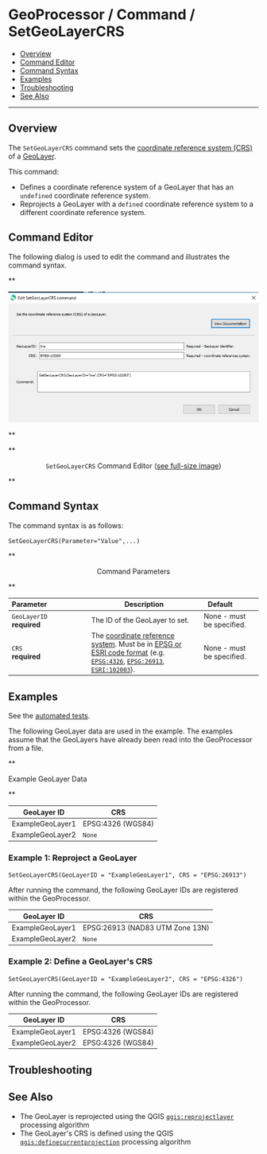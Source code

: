 # GeoProcessor / Command / SetGeoLayerCRS #

*   [Overview](#overview)
*   [Command Editor](#command-editor)
*   [Command Syntax](#command-syntax)
*   [Examples](#examples)
*   [Troubleshooting](#troubleshooting)
*   [See Also](#see-also)

-------------------------

## Overview ##

The `SetGeoLayerCRS` command sets the [coordinate reference system (CRS)](https://en.wikipedia.org/wiki/Spatial_reference_system)
of a [GeoLayer](../../introduction/introduction.md#geolayer). 

This command:

*   Defines a coordinate reference system of a GeoLayer that has an `undefined` coordinate reference system.
*   Reprojects a GeoLayer with a `defined` coordinate reference system to a different coordinate reference system.

## Command Editor ##

The following dialog is used to edit the command and illustrates the command syntax.

**<p style="text-align: center;">
![SetGeoLayerCRS](SetGeoLayerCRS.png)
</p>**

**<p style="text-align: center;">
`SetGeoLayerCRS` Command Editor (<a href="../SetGeoLayerCRS.png">see full-size image</a>)
</p>**

## Command Syntax ##

The command syntax is as follows:

```text
SetGeoLayerCRS(Parameter="Value",...)
```

**<p style="text-align: center;">
Command Parameters
</p>**

|**Parameter**&nbsp;&nbsp;&nbsp;&nbsp;&nbsp;&nbsp;&nbsp;&nbsp;&nbsp;&nbsp;&nbsp;&nbsp;&nbsp;&nbsp;&nbsp;&nbsp;&nbsp;&nbsp;&nbsp;&nbsp;| **Description** | **Default**&nbsp;&nbsp;&nbsp;&nbsp;&nbsp;&nbsp;&nbsp;&nbsp;&nbsp;&nbsp; |
| --------------|-----------------|----------------- |
| `GeoLayerID` <br>**required**| The ID of the GeoLayer to set.| None - must be specified. |
| `CRS` <br> **required**|The [coordinate reference system](https://en.wikipedia.org/wiki/Spatial_reference_system). Must be in [EPSG or ESRI code format](http://spatialreference.org/ref/epsg/) (e.g. [`EPSG:4326`](http://spatialreference.org/ref/epsg/4326/), [`EPSG:26913`](http://spatialreference.org/ref/epsg/nad83-utm-zone-13n/), [`ESRI:102003`](http://spatialreference.org/ref/esri/usa-contiguous-albers-equal-area-conic/)).| None - must be specified. |

## Examples ##

See the [automated tests](https://github.com/OpenWaterFoundation/owf-app-geoprocessor-python-test/tree/main/test/commands/SetGeoLayerCRS).

The following GeoLayer data are used in the example. 
The examples assume that the GeoLayers have already been read into the GeoProcessor from a file.

**<p style="text-align: left;">
Example GeoLayer Data
</p>**

|GeoLayer ID|CRS|
| ---- | ---|
| ExampleGeoLayer1 |EPSG:4326 (WGS84)|
| ExampleGeoLayer2 |`None`|

### Example 1: Reproject a GeoLayer ###

```
SetGeoLayerCRS(GeoLayerID = "ExampleGeoLayer1", CRS = "EPSG:26913")
```

After running the command, the following GeoLayer IDs are registered within the GeoProcessor. 

|GeoLayer ID|CRS|
| ---- |---|
| ExampleGeoLayer1  |EPSG:26913 (NAD83 UTM Zone 13N)|
| ExampleGeoLayer2 |`None`|

### Example 2: Define a GeoLayer's CRS ###

```
SetGeoLayerCRS(GeoLayerID = "ExampleGeoLayer2", CRS = "EPSG:4326")
```

After running the command, the following GeoLayer IDs are registered within the GeoProcessor. 

|GeoLayer ID|CRS|
| ---- |---|
| ExampleGeoLayer1  |EPSG:4326 (WGS84)|
| ExampleGeoLayer2 |EPSG:4326 (WGS84)|

## Troubleshooting ##

## See Also ##

*   The GeoLayer is reprojected using the QGIS
    [`qgis:reprojectlayer`](https://docs.qgis.org/latest/en/docs/user_manual/processing_algs/qgis/vectorgeneral.html?highlight=reprojectlayer#reproject-layer)
    processing algorithm
*   The GeoLayer's CRS is defined using the QGIS
    [`qgis:definecurrentprojection`](https://docs.qgis.org/latest/en/docs/user_manual/processing_algs/qgis/vectorgeneral.html?highlight=reprojectlayer#define-shapefile-projection)
    processing algorithm
